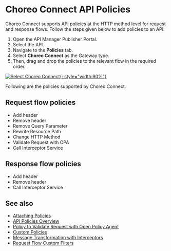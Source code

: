 # Choreo Connect API Policies

Choreo Connect supports API policies at the HTTP method level for request and response flows. Follow the steps given below to add policies to an API.

1. Open the API Manager Publisher Portal.
2. Select the API.
3. Navigate to the **Policies** tab.
4. Select **Choreo Connect** as the Gateway type. 
5. Then, drag and drop the policies to the relevant flow in the required order.

[![Select Choreo Connect]({{base_path}}/assets/img/design/api-policies/choreo-connect-policy.png){: style="width:90%"}]({{base_path}}/assets/img/design/api-policies/choreo-connect-policy.png)

Following are the policies supported by Choreo Connect.

## Request flow policies

- Add header
- Remove header
- Remove Query Parameter
- Rewrite Resource Path
- Change HTTP Method
- Validate Request with OPA
- Call Interceptor Service

## Response flow policies

- Add header
- Remove header
- Call Interceptor Service

## See also

- [Attaching Policies]({{base_path}}/design/api-policies/attach-policy/)
- [API Policies Overview]({{base_path}}/design/api-policies/overview/)
- [Policy to Validate Request with Open Policy Agent]({{base_path}}/deploy-and-publish/deploy-on-gateway/choreo-connect/security/api-authorization/opa-validation/)
- [Custom Policies]({{base_path}}/design/api-policies/choreo-connect-policies/create-custom-cc-policy/)
- [Message Transformation with Interceptors]({{base_path}}/deploy-and-publish/deploy-on-gateway/choreo-connect/message-transformation/message-transformation-overview/)
- [Request Flow Custom Filters]({{base_path}}/deploy-and-publish/deploy-on-gateway/choreo-connect/extensions/custom-filters/)